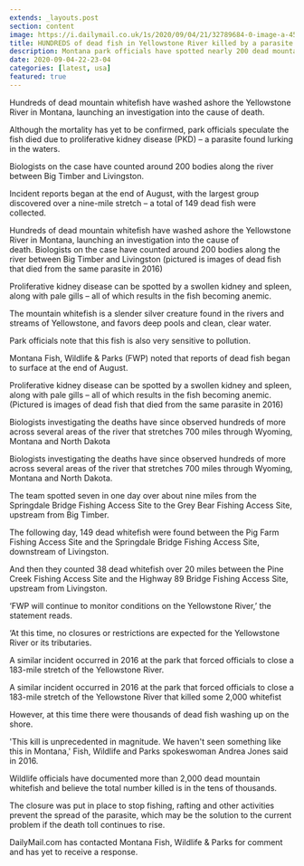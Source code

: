 ```yaml
---
extends: _layouts.post
section: content
image: https://i.dailymail.co.uk/1s/2020/09/04/21/32789684-0-image-a-45_1599249818920.jpg 
title: HUNDREDS of dead fish in Yellowstone River killed by a parasite 
description: Montana park officials have spotted nearly 200 dead mountain whitefish along the shores of Yellowstone River, which they believe was caused by proliferative kidney disease. 
date: 2020-09-04-22-23-04 
categories: [latest, usa] 
featured: true 
--- 
```

Hundreds of dead mountain whitefish have washed ashore the Yellowstone River in Montana, launching an investigation into the cause of death.

Although the mortality has yet to be confirmed, park officials speculate the fish died due to proliferative kidney disease (PKD) – a parasite found lurking in the waters.

Biologists on the case have counted around 200 bodies along the river between Big Timber and Livingston.

Incident reports began at the end of August, with the largest group discovered over a nine-mile stretch – a total of 149 dead fish were collected.

Hundreds of dead mountain whitefish have washed ashore the Yellowstone River in Montana, launching an investigation into the cause of death. Biologists on the case have counted around 200 bodies along the river between Big Timber and Livingston (pictured is images of dead fish that died from the same parasite in 2016)

Proliferative kidney disease can be spotted by a swollen kidney and spleen, along with pale gills – all of which results in the fish becoming anemic.

The mountain whitefish is a slender silver creature found in the rivers and streams of Yellowstone, and favors deep pools and clean, clear water.

Park officials note that this fish is also very sensitive to pollution.

Montana Fish, Wildlife & Parks (FWP) noted that reports of dead fish began to surface at the end of August.

Proliferative kidney disease can be spotted by a swollen kidney and spleen, along with pale gills – all of which results in the fish becoming anemic. (Pictured is images of dead fish that died from the same parasite in 2016)

Biologists investigating the deaths have since observed hundreds of more across several areas of the river that stretches 700 miles through Wyoming, Montana and North Dakota

Biologists investigating the deaths have since observed hundreds of more across several areas of the river that stretches 700 miles through Wyoming, Montana and North Dakota.

The team spotted seven in one day over about nine miles from the Springdale Bridge Fishing Access Site to the Grey Bear Fishing Access Site, upstream from Big Timber.

The following day, 149 dead whitefish were found between the Pig Farm Fishing Access Site and the Springdale Bridge Fishing Access Site, downstream of Livingston.

And then they counted 38 dead whitefish over 20 miles between the Pine Creek Fishing Access Site and the Highway 89 Bridge Fishing Access Site, upstream from Livingston.

‘FWP will continue to monitor conditions on the Yellowstone River,’ the statement reads.

‘At this time, no closures or restrictions are expected for the Yellowstone River or its tributaries.

A similar incident occurred in 2016 at the park that forced officials to close a 183-mile stretch of the Yellowstone River.

A similar incident occurred in 2016 at the park that forced officials to close a 183-mile stretch of the Yellowstone River that killed some 2,000 whitefist

However, at this time there were thousands of dead fish washing up on the shore.

'This kill is unprecedented in magnitude. We haven't seen something like this in Montana,' Fish, Wildlife and Parks spokeswoman Andrea Jones said in 2016.

Wildlife officials have documented more than 2,000 dead mountain whitefish and believe the total number killed is in the tens of thousands.

The closure was put in place to stop fishing, rafting and other activities prevent the spread of the parasite, which may be the solution to the current problem if the death toll continues to rise.

DailyMail.com has contacted Montana Fish, Wildlife & Parks for comment and has yet to receive a response.


